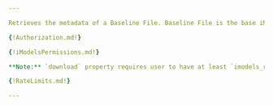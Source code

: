 ```yaml
---

Retrieves the metadata of a Baseline File. Baseline File is the base iModel file that does not have any changesets applied.

{!Authorization.md!}

{!iModelsPermissions.md!}

**Note:** `download` property requires user to have at least `imodels_read` permission. If user has only `imodels_webview` permission `download` will always be null.

{!RateLimits.md!}

---
```


